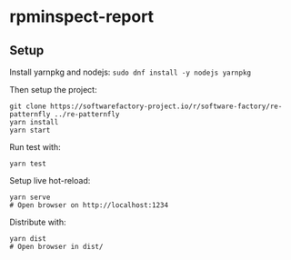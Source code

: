 # rpminspect-report

## Setup

Install yarnpkg and nodejs: `sudo dnf install -y nodejs yarnpkg`

Then setup the project:

```
git clone https://softwarefactory-project.io/r/software-factory/re-patternfly ../re-patternfly
yarn install
yarn start
```

Run test with:

```
yarn test
```

Setup live hot-reload:

```
yarn serve
# Open browser on http://localhost:1234
```

Distribute with:

```
yarn dist
# Open browser in dist/
```
